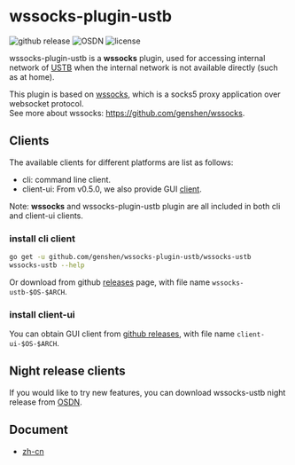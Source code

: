 # wssocks-plugin-ustb
![github release](https://badgen.net/github/release/genshen/wssocks-plugin-ustb/stable?label=github-release)
![OSDN](https://img.shields.io/badge/OSDN-night%20release-red?link=https://osdn.net/projects/wssocks-ustb/releases/)
![license](https://badgen.net/github/license/genshen/wssocks-plugin-ustb)

wssocks-plugin-ustb is a **wssocks** plugin, 
used for accessing internal network of [USTB](http://www.ustb.edu.cn) 
when the internal network is not available directly (such as at home).  

This plugin is based on [wssocks](https://github.com/genshen/wssocks), 
which is a socks5 proxy application over websocket protocol.  
See more about wssocks: https://github.com/genshen/wssocks.

## Clients
The available clients for different platforms are list as follows:
- cli: command line client.
- client-ui: From v0.5.0, we also provide GUI [client](client-ui).

Note: **wssocks** and wssocks-plugin-ustb plugin are all included in both cli and client-ui clients.

### install cli client
```bash
go get -u github.com/genshen/wssocks-plugin-ustb/wssocks-ustb
wssocks-ustb --help
```

Or download from github [releases](https://github.com/genshen/wssocks-plugin-ustb/releases) page,
with file name `wssocks-ustb-$OS-$ARCH`.

### install client-ui
You can obtain GUI client from [github releases](https://github.com/genshen/wssocks-plugin-ustb/releases), with file name `client-ui-$OS-$ARCH`.

## Night release clients
If you would like to try new features, you can download wssocks-ustb night release from
[OSDN](https://osdn.net/rel/wssocks-ustb/Night%20release).

## Document
- [zh-cn](docs/zh-cn/README.md)
